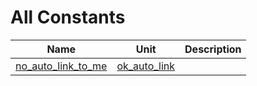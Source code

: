 # All Constants


| Name | Unit | Description |
|---|---|---|
| [no_auto_link_to_me](ok_auto_link.md#no_auto_link_to_me) | [ok_auto_link](ok_auto_link.md) |   |
